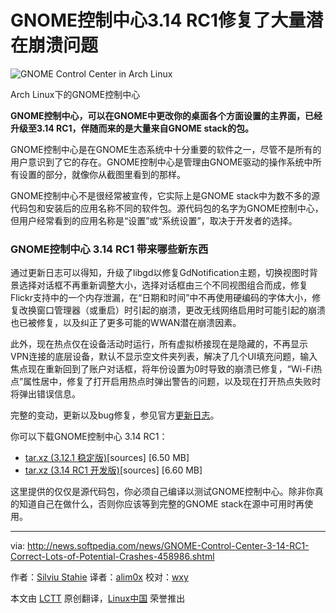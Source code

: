 GNOME控制中心3.14 RC1修复了大量潜在崩溃问题
================================================================================
![GNOME Control Center in Arch Linux](http://i1-news.softpedia-static.com/images/news2/GNOME-Control-Center-3-14-RC1-Correct-Lots-of-Potential-Crashes-458986-2.jpg)

Arch Linux下的GNOME控制中心

**GNOME控制中心，可以在GNOME中更改你的桌面各个方面设置的主界面，已经升级至3.14 RC1，伴随而来的是大量来自GNOME stack的包。**

GNOME控制中心是在GNOME生态系统中十分重要的软件之一，尽管不是所有的用户意识到了它的存在。GNOME控制中心是管理由GNOME驱动的操作系统中所有设置的部分，就像你从截图里看到的那样。

GNOME控制中心不是很经常被宣传，它实际上是GNOME stack中为数不多的源代码包和安装后的应用名称不同的软件包。源代码包的名字为GNOME控制中心，但用户经常看到的应用名称是“设置”或“系统设置”，取决于开发者的选择。

### GNOME控制中心 3.14 RC1 带来哪些新东西 ###

通过更新日志可以得知，升级了libgd以修复GdNotification主题，切换视图时背景选择对话框不再重新调整大小，选择对话框由三个不同视图组合而成，修复Flickr支持中的一个内存泄漏，在“日期和时间”中不再使用硬编码的字体大小，修复改换窗口管理器（或重启）时引起的崩溃，更改无线网络启用时可能引起的崩溃也已被修复，以及纠正了更多可能的WWAN潜在崩溃因素。

此外，现在热点仅在设备活动时运行，所有虚拟桥接现在是隐藏的，不再显示VPN连接的底层设备，默认不显示空文件夹列表，解决了几个UI填充问题，输入焦点现在重新回到了账户对话框，将年份设置为0时导致的崩溃已修复，“Wi-Fi热点”属性居中，修复了打开启用热点时弹出警告的问题，以及现在打开热点失败时将弹出错误信息。

完整的变动，更新以及bug修复，参见官方[更新日志][1]。

你可以下载GNOME控制中心 3.14 RC1：

- [tar.xz (3.12.1 稳定版)][2][sources] [6.50 MB]
- [tar.xz (3.14 RC1 开发版)][3][sources] [6.60 MB]

这里提供的仅仅是源代码包，你必须自己编译以测试GNOME控制中心。除非你真的知道自己在做什么，否则你应该等到完整的GNOME stack在源中可用时再使用。

--------------------------------------------------------------------------------

via: http://news.softpedia.com/news/GNOME-Control-Center-3-14-RC1-Correct-Lots-of-Potential-Crashes-458986.shtml

作者：[Silviu Stahie][a]
译者：[alim0x](https://github.com/alim0x)
校对：[wxy](https://github.com/wxy)

本文由 [LCTT](https://github.com/LCTT/TranslateProject) 原创翻译，[Linux中国](http://linux.cn/) 荣誉推出

[a]:http://news.softpedia.com/editors/browse/silviu-stahie
[1]:http://ftp.acc.umu.se/pub/GNOME/sources/gnome-control-center/3.13/gnome-control-center-3.13.92.news
[2]:http://ftp.acc.umu.se/pub/GNOME/sources/gnome-control-center/3.12/gnome-control-center-3.12.1.tar.xz
[3]:http://ftp.acc.umu.se/pub/GNOME/sources/gnome-control-center/3.13/gnome-control-center-3.13.92.tar.xz
